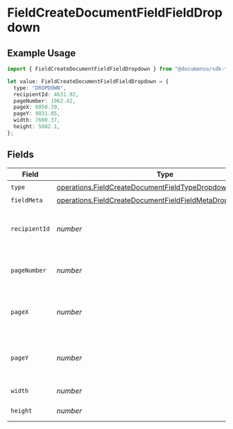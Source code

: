 # FieldCreateDocumentFieldFieldDropdown

## Example Usage

```typescript
import { FieldCreateDocumentFieldFieldDropdown } from "@documenso/sdk-typescript/models/operations";

let value: FieldCreateDocumentFieldFieldDropdown = {
  type: "DROPDOWN",
  recipientId: 4631.92,
  pageNumber: 1962.42,
  pageX: 8050.39,
  pageY: 9031.05,
  width: 7600.37,
  height: 5882.1,
};
```

## Fields

| Field                                                                                                                                      | Type                                                                                                                                       | Required                                                                                                                                   | Description                                                                                                                                |
| ------------------------------------------------------------------------------------------------------------------------------------------ | ------------------------------------------------------------------------------------------------------------------------------------------ | ------------------------------------------------------------------------------------------------------------------------------------------ | ------------------------------------------------------------------------------------------------------------------------------------------ |
| `type`                                                                                                                                     | [operations.FieldCreateDocumentFieldTypeDropdownRequest1](../../models/operations/fieldcreatedocumentfieldtypedropdownrequest1.md)         | :heavy_check_mark:                                                                                                                         | N/A                                                                                                                                        |
| `fieldMeta`                                                                                                                                | [operations.FieldCreateDocumentFieldFieldMetaDropdownRequest](../../models/operations/fieldcreatedocumentfieldfieldmetadropdownrequest.md) | :heavy_minus_sign:                                                                                                                         | N/A                                                                                                                                        |
| `recipientId`                                                                                                                              | *number*                                                                                                                                   | :heavy_check_mark:                                                                                                                         | The ID of the recipient to create the field for.                                                                                           |
| `pageNumber`                                                                                                                               | *number*                                                                                                                                   | :heavy_check_mark:                                                                                                                         | The page number the field will be on.                                                                                                      |
| `pageX`                                                                                                                                    | *number*                                                                                                                                   | :heavy_check_mark:                                                                                                                         | The X coordinate of where the field will be placed.                                                                                        |
| `pageY`                                                                                                                                    | *number*                                                                                                                                   | :heavy_check_mark:                                                                                                                         | The Y coordinate of where the field will be placed.                                                                                        |
| `width`                                                                                                                                    | *number*                                                                                                                                   | :heavy_check_mark:                                                                                                                         | The width of the field.                                                                                                                    |
| `height`                                                                                                                                   | *number*                                                                                                                                   | :heavy_check_mark:                                                                                                                         | The height of the field.                                                                                                                   |